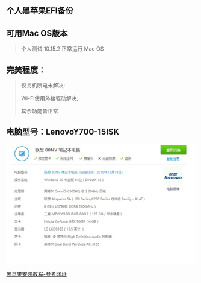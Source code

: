 ## 个人黑苹果EFI备份

## 可用Mac OS版本

> 个人测试 10.15.2 正常运行 Mac OS

## 完美程度：
>仅关机断电未解决;
>
>Wi-Fi使用外接驱动解决;
>
>其余功能皆正常

## 电脑型号：LenovoY700-15ISK
![详细配置参数](./configure.png)

[黑苹果安装教程-参考网址](http://k61.org/USB-hackintosh-install-10-12-6.html)

